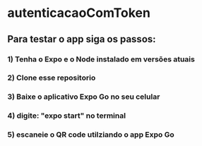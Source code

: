 # autenticacaoComToken
## Para testar o app siga os passos:

### 1) Tenha o Expo e o Node instalado em versões atuais
### 2) Clone esse repositorio
### 3) Baixe o aplicativo Expo Go no seu celular
### 4) digite: "expo start" no terminal
### 5) escaneie o QR code utilziando o app Expo Go


